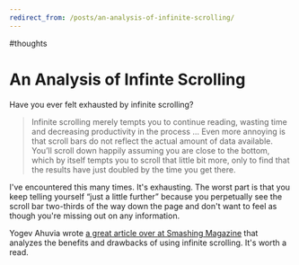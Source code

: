 ```yaml
---
redirect_from: /posts/an-analysis-of-infinite-scrolling/
---
```


#thoughts

# An Analysis of Infinte Scrolling

Have you ever felt exhausted by infinite scrolling?

> Infinite scrolling merely tempts you to continue reading, wasting time and decreasing productivity in the process ... Even more annoying is that scroll bars do not reflect the actual amount of data available. You’ll scroll down happily assuming you are close to the bottom, which by itself tempts you to scroll that little bit more, only to find that the results have just doubled by the time you get there.

I've encountered this many times. It's exhausting. The worst part is that you keep telling yourself “just a little further” because you perpetually see the scroll bar two-thirds of the way down the page and don't want to feel as though you're missing out on any information.

Yogev Ahuvia wrote [a great article over at Smashing Magazine](http://uxdesign.smashingmagazine.com/2013/05/03/infinite-scrolling-get-bottom/) that analyzes the benefits and drawbacks of using infinite scrolling. It's worth a read.
